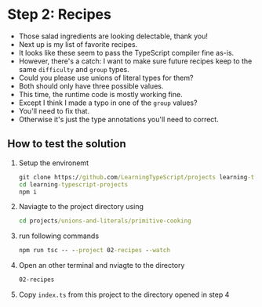 # Step 2: Recipes

- Those salad ingredients are looking delectable, thank you!
- Next up is my list of favorite recipes.
- It looks like these seem to pass the TypeScript compiler fine as-is.
- However, there's a catch: I want to make sure future recipes keep to the same `difficulty` and `group` types.
- Could you please use unions of literal types for them?
- Both should only have three possible values.
- This time, the runtime code is mostly working fine.
- Except I think I made a typo in one of the `group` values?
- You'll need to fix that.
- Otherwise it's just the type annotations you'll need to correct.

## How to test the solution

1. Setup the environemt

   ```cmd
   git clone https://github.com/LearningTypeScript/projects learning-typescript-projects
   cd learning-typescript-projects
   npm i
   ```

2. Naviagte to the project directory using

   ```cmd
   cd projects/unions-and-literals/primitive-cooking
   ```

3. run following commands

   ```cmd
   npm run tsc -- --project 02-recipes --watch
   ```

4. Open an other terminal and nviagte to the directory

   ```cmd
   02-recipes
   ```

5. Copy `index.ts` from this project to the directory opened in step 4
